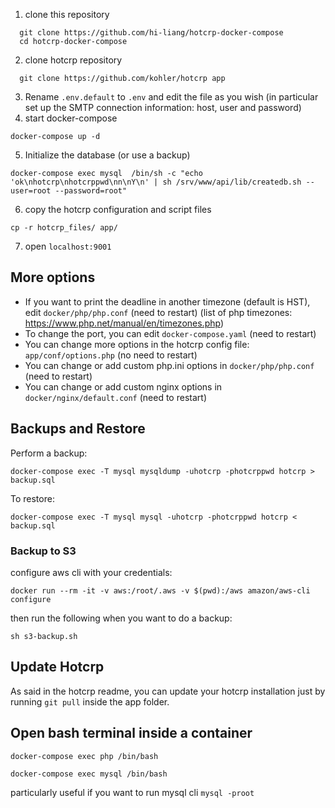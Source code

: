 


1. clone this repository
  ```
    git clone https://github.com/hi-liang/hotcrp-docker-compose
    cd hotcrp-docker-compose
  ```
2. clone hotcrp repository 
  ```
    git clone https://github.com/kohler/hotcrp app
  ```
3. Rename `.env.default` to `.env` and edit the file as you wish (in particular set up the SMTP connection information: host, user and password)
4. start docker-compose
  ```
  docker-compose up -d
  ```
5. Initialize the database (or use a backup)
  ```
  docker-compose exec mysql  /bin/sh -c "echo 'ok\nhotcrp\nhotcrppwd\nn\nY\n' | sh /srv/www/api/lib/createdb.sh --user=root --password=root"
  ```
6. copy the hotcrp configuration and script files
  ```
  cp -r hotcrp_files/ app/
  ```
7. open `localhost:9001`


## More options

* If you want to print the deadline in another timezone (default is HST), edit `docker/php/php.conf` (need to restart) (list of php timezones: https://www.php.net/manual/en/timezones.php)
* To change the port, you can edit `docker-compose.yaml` (need to restart)
* You can change more options in the hotcrp config file: `app/conf/options.php` (no need to restart)
* You can change or add custom php.ini options in `docker/php/php.conf` (need to restart)
* You can change or add custom nginx options in `docker/nginx/default.conf` (need to restart)


## Backups and Restore

Perform a backup:
```
docker-compose exec -T mysql mysqldump -uhotcrp -photcrppwd hotcrp > backup.sql
```

To restore:
```
docker-compose exec -T mysql mysql -uhotcrp -photcrppwd hotcrp < backup.sql
```

### Backup to S3
configure aws cli with your credentials:
```
docker run --rm -it -v aws:/root/.aws -v $(pwd):/aws amazon/aws-cli configure
```

then run the following when you want to do a backup:
```
sh s3-backup.sh
```



## Update Hotcrp
As said in the hotcrp readme, you can update your hotcrp installation just by running `git pull` inside the app folder.


## Open bash terminal inside a container

```
docker-compose exec php /bin/bash
```


```
docker-compose exec mysql /bin/bash
```
particularly useful if you want to run mysql cli `mysql -proot`
